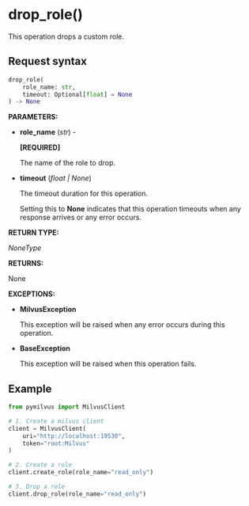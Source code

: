 
# drop_role()

This operation drops a custom role.

## Request syntax

```python
drop_role(
    role_name: str,
    timeout: Optional[float] = None
) -> None
```

__PARAMETERS:__

- __role_name__ (_str_) -

    __[REQUIRED]__

    The name of the role to drop.

- __timeout__ (_float _|_ None_)  

    The timeout duration for this operation. 

    Setting this to __None__ indicates that this operation timeouts when any response arrives or any error occurs.

__RETURN TYPE:__

_NoneType_

__RETURNS:__

None

__EXCEPTIONS:__

- __MilvusException__

    This exception will be raised when any error occurs during this operation.

- __BaseException__

    This exception will be raised when this operation fails.

## Example

```python
from pymilvus import MilvusClient

# 1. Create a milvus client
client = MilvusClient(
    uri="http://localhost:19530",
    token="root:Milvus"
)

# 2. Create a role
client.create_role(role_name="read_only")

# 3. Drop a role
client.drop_role(role_name="read_only")
```

